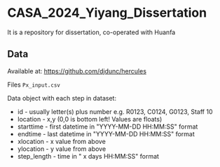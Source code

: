 # CASA_2024_Yiyang_Dissertation
It is a repository for dissertation, co-operated with Huanfa

## Data
Available at: https://github.com/djdunc/hercules

Files `Px_input.csv`

Data object with each step in dataset:

- id - usually letter(s) plus number e.g. R0123, C0124, G0123, Staff 10
- location - x,y (0,0 is bottom left! Values are floats)
- starttime - first datetime in "YYYY-MM-DD HH:MM:SS" format
- endtime - last datetime in "YYYY-MM-DD HH:MM:SS" format
- xlocation - x value from above
- ylocation - y value from above
- step_length - time in " x days HH:MM:SS" format
